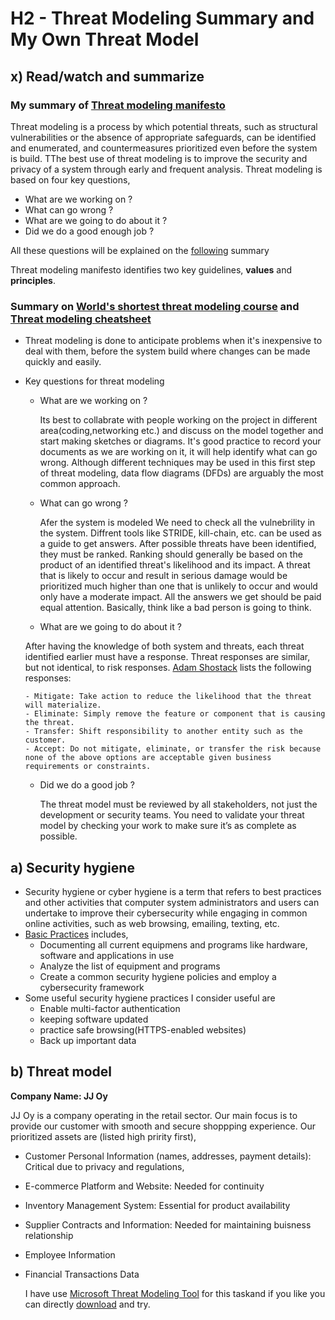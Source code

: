 # H2 - Threat Modeling Summary and My Own Threat Model

## x) Read/watch and summarize

### My summary of [Threat modeling manifesto](https://www.threatmodelingmanifesto.org/)

Threat modeling is a process by which potential threats, such as structural vulnerabilities or the absence of appropriate safeguards, can be identified and enumerated, and countermeasures prioritized even before the system is build. TThe best use of threat modeling is to improve the security and privacy of a system through early and frequent analysis. Threat modeling is based on four key questions,
* What are we working on ?
* What can go wrong ?
* What are we going to do about it ?
* Did we do a good enough job ?

All these questions will be explained on the [following](https://github.com/bishwasghimire22/mymarkdownexecrise/blob/main/h2-shouldTerowearahelmet.md#summary-on-worlds-shortest-threat-modeling-course) summary

Threat modeling manifesto identifies two key guidelines, **values** and **principles**.

### Summary on [World's shortest threat modeling course](https://www.youtube.com/playlist?list=PLCVhBqLDKoOOZqKt74QI4pbDUnXSQo0nf) and [Threat modeling cheatsheet](https://cheatsheetseries.owasp.org/cheatsheets/Threat_Modeling_Cheat_Sheet.html)

* Threat modeling is done to anticipate problems when it's inexpensive to deal with them, before the system build where changes can be made quickly and easily.
* Key questions for threat modeling
  
  - What are we working on ?
    
      Its best to collabrate with people working on the project in different area(coding,networking etc.) and discuss on the model together and start making sketches or diagrams. It's good practice to record your documents as we are working on it, it will help identify what can go wrong. Although different techniques may be used in this first step of threat modeling, data flow diagrams (DFDs) are arguably the most common approach.
    
  - What can go wrong ?
    
     Afer the system is modeled We need to check all the vulnebrility in the system. Diffrent tools like STRIDE, kill-chain, etc. can be used as a guide to get answers. After possible threats have been identified, they must be ranked. Ranking should generally be based on the product of an identified threat's likelihood and its impact. A threat that is likely to occur and result in serious damage would be prioritized much higher than one that is unlikely to occur and would only have a moderate impact. All the answers we get should be paid equal attention. Basically, think like a bad person is going to think.
    
  - What are we going to do about it ?

   After having the knowledge of both system and threats, each threat identified earlier must have a response. Threat responses are similar, but not identical, to risk responses. [Adam Shostack](https://shostack.org/resources/threat-modeling) lists the following responses:

      - Mitigate: Take action to reduce the likelihood that the threat will materialize.
      - Eliminate: Simply remove the feature or component that is causing the threat.
      - Transfer: Shift responsibility to another entity such as the customer.
      - Accept: Do not mitigate, eliminate, or transfer the risk because none of the above options are acceptable given business requirements or constraints.

  - Did we do a good job ?
    
    The threat model must be reviewed by all stakeholders, not just the development or security teams. You need to validate your threat model by checking your work to make sure it’s as complete as possible.

## a) Security hygiene

* Security hygiene or cyber hygiene is a term that refers to best practices and other activities that computer system administrators and users can undertake to improve their cybersecurity while engaging in common online activities, such as web browsing, emailing, texting, etc.
* [Basic Practices](https://www.digitalguardian.com/blog/what-cyber-hygiene-definition-cyber-hygiene-benefits-best-practices-and-more) includes,
    -  Documenting all current equipmens and programs like hardware, software and applications in use
    -  Analyze the list of equipment and programs
    -  Create a common security hygiene policies and employ a cybersecurity framework 
* Some useful security hygiene practices I consider useful are
    - Enable multi-factor authentication
    - keeping software updated
    - practice safe browsing(HTTPS-enabled websites)
    - Back up important data
 
## b) Threat model

**Company Name: JJ Oy**

  JJ Oy is a company operating in the retail sector. Our main focus is to provide our customer with smooth and secure shoppping experience. Our prioritized assets are (listed high pririty first),
* Customer Personal Information (names, addresses, payment details): Critical due to privacy and regulations,
* E-commerce Platform and Website: Needed for continuity
* Inventory Management System: Essential for product availability
* Supplier Contracts and Information: Needed for maintaining buisness relationship
* Employee Information
* Financial Transactions Data











   I have use [Microsoft Threat Modeling Tool](https://learn.microsoft.com/en-us/azure/security/develop/threat-modeling-tool) for this taskand if you like you can directly [download](https://aka.ms/threatmodelingtool) and try.

  
  

     
      
    
  
